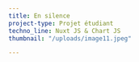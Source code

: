 ```yaml
---
title: En silence
project-type: Projet étudiant
techno_line: Nuxt JS & Chart JS
thumbnail: "/uploads/image11.jpeg"

---
```

